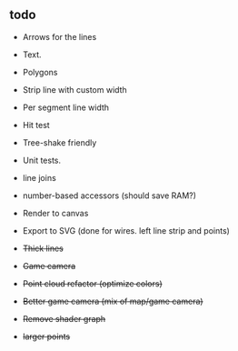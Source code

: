 ## todo

* Arrows for the lines
* Text.
* Polygons
* Strip line with custom width
* Per segment line width 
* Hit test
* Tree-shake friendly
* Unit tests.
* line joins
* number-based accessors (should save RAM?)
* Render to canvas
* Export to SVG (done for wires. left line strip and points)

* ~~Thick lines~~
* ~~Game camera~~
* ~~Point cloud refactor (optimize colors)~~
* ~~Better game camera (mix of map/game camera)~~
* ~~Remove shader graph~~
* ~~larger points~~